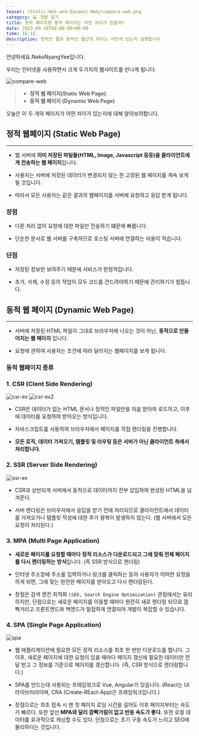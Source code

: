 ```yaml
---
teaser: /Static-Web-and-Dynamic-Web/compare-web.png
category: 💻 개발 일기
title: 정적 페이지랑 동적 페이지는 어떤 차이가 있을까?
date: 2023-09-18T00:00:00+00:00
time: 16:15
description: 정적인 웹과 동적인 웹간의 차이는 어떤게 있는지 설명합니다.
---
```


안녕하세요.NekoNyangYee입니다.

우리는 인터넷을 사용하면서 크게 두가지의 웹사이트를 만나게 됩니다.

![compare-web](/Static-Web-and-Dynamic-Web/compare-web.png)

> - **정적 웹 페이지(Static Web Page)** <br />
> - **동적 웹 페이지 (Dynamic Web Page)**

오늘은 이 두 개의 페이지가 어떤 차이가 있는지에 대해 알아보려합니다.

## 정적 웹페이지 (Static Web Page)

---

- 웹 서버에 **이미 저장된 파일들(HTML, Image, Javascript 등등)을 클라이언트에게 전송하는 웹 페이지**입니다.

- 사용자는 서버에 저장된 데이터가 변경되지 않는 한 고정된 웹 페이지를 계속 보게 될 것입니다.

- 따라서 모든 사용자는 같은 결과의 웹페이지를 서버에 요청하고 응답 받게 됩니다.

### 장점

- 다른 처리 없이 요청에 대한 파일만 전송하기 떄문에 빠릅니다.

- 단순한 문서로 웹 서버를 구축하므로 호스팅 서버에 연결하는 비용이 적습니다.

### 단점

- 저장된 정보만 보여주기 때문에 서비스가 한정적입니다.

- 추가, 삭제, 수정 등의 작업이 모두 코드를 건드려야하기 때문에 관리하기가 힘듭니다.

## 동적 웹 페이지 (Dynamic Web Page)

---

- 서버에 저장된 HTML 파일이 그대로 브라우저에 나오는 것이 아닌, **동적으로 만들어지는 웹 페이지** 입니다.

- 요청에 관하여 사용자는 조건에 따라 달라지는 웹페이지를 보게 됩니다.

### 동적 웹페이지 종류

### 1. CSR (Clent Side Rendering)

![csr-ex](/Static-Web-and-Dynamic-Web/csr-ex.png)
![csr-ex2](/Static-Web-and-Dynamic-Web/csr-ex2.png)

- CSR은 데이터가 없는 HTML 문서나 정적인 파일만을 처음 받아와 로드하고, 이후에 데이터를 요청하여 받아오는 방식입니다.

- 자바스크립트를 사용하여 브라우저에서 페이지를 직접 렌더링을 진행합니다.

- **모든 로직, 데이터 가져오기, 탬플릿 및 라우팅 등은 서버가 아닌 클라이언트 측에서 처리합니다.**

### 2. SSR (Server Side Rendering)

![ssr-ex](/Static-Web-and-Dynamic-Web/ssr-ex.png)

- CSR과 상반되게 서버에서 동적으로 데이터까지 전부 삽입하여 완성된 HTML을 넘겨준다.

- 서버 렌더링은 브라우저에서 응답을 받기 전에 처리되므로 클라이언트에서 데이터를 가져오거나 템플릿 작성에 대한 추가 왕복이 발생하지 않는다. (웹 서버에서 모든 요청이 처리된다.)

### 3. MPA (Multi Page Application)

- **새로운 페이지를 요청할 때마다 정적 리소스가 다운로드되고 그에 맞춰 전체 페이지를 다시 렌더링하는 방식**입니다. (즉 SSR 방식으로 렌더링)

- 인터넷 주소창에 주소를 입력하거나 링크를 클릭하는 등의 사용자가 어떠한 요청을 하게 되면, 그에 맞는 완전한 페이지를 받아오고 다시 렌더링된다.

- 장점은 검색 엔진 최적화 `(SEO, Search Engine Optimization)` 관점에서는 유리하지만, 단점으로는 새로운 페이지를 이동할 때마다 완전히 새로 렌더링 되므로 깜빡거리고 프론트엔드와 백엔드가 밀접하게 연결되어 개발이 복잡할 수 있습니다.

### 4. SPA (Single Page Application)

![spa](/Static-Web-and-Dynamic-Web/spa.png)

- 웹 애플리케이션에 필요한 모든 정적 리소스를 최초 한 번만 다운로드를 합니다.
  그 이후, 새로운 페이지에 대한 요청이 있을 때마다 페이지 갱신에 필요한 데이터만 전달 받고 그 정보를 기준으로 페이지를 갱신합니다. (즉, CSR 방식으로 렌더링합니다.)

- SPA를 만드는데 사용되는 프레임워크로 Vue, Angular가 있습니다. (React는 UI 라이브러리이며, CRA (Create-REact-App)은 프레임워크입니다.)

- 장점으로는 최초 접속 시 맨 첫 페이지 로딩 시간을 길어도 이후 페이지부터는 속도가 빠르다. 또한 앞선 **MPA와 달리 깜빡거림이 없고 반응 속도가 좋다.** 또한 로컬 데이터를 효과적으로 캐싱할 수도 있다. 단점으로는 초기 구동 속도가 느리고 SEO에 불리하다는 것입니다.
